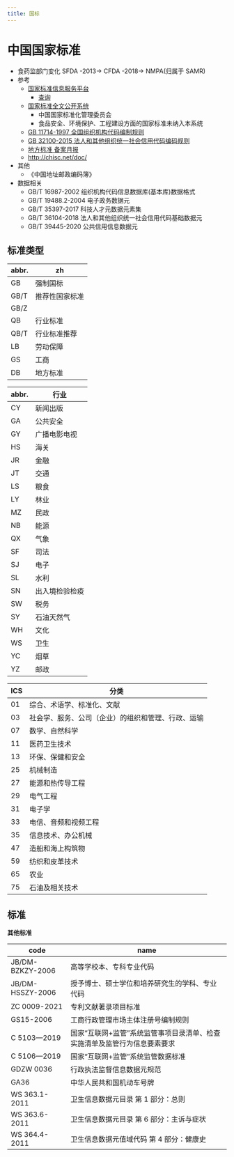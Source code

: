 ```yaml
---
title: 国标
---
```


# 中国国家标准

- 食药监部门变化 SFDA -2013-> CFDA -2018-> NMPA(归属于 SAMR)
- 参考
  - [国家标准信息服务平台](http://std.samr.gov.cn/)
    - [查询](http://std.samr.gov.cn/gb/gbQuery)
  - [国家标准全文公开系统](http://www.gb688.cn/bzgk/gb/index)
    - 中国国家标准化管理委员会
    - 食品安全、环境保护、工程建设方面的国家标准未纳入本系统
  - [GB 11714-1997 全国组织机构代码编制规则](https://zh.wikisource.org/wiki/GB_11714-1997_全国组织机构代码编制规则)
  - [GB 32100-2015 法人和其他组织统一社会信用代码编码规则](https://zh.wikisource.org/wiki/GB_32100-2015_法人和其他组织统一社会信用代码编码规则)
  - [地方标准 备案月报](http://std.sacinfo.org.cn/gnocDb/queryInfo?id=D90F358A24DBB8ED3BAD4413047770FC61179F54B87450A826F58E9482824CBB)
  - http://chisc.net/doc/
- 其他
  - 《中国地址邮政编码簿》
- 数据相关
  - GB/T 16987-2002 组织机构代码信息数据库(基本库)数据格式
  - GB/T 19488.2-2004 电子政务数据元
  - GB/T 35397-2017 科技人才元数据元素集
  - GB/T 36104-2018 法人和其他组织统一社会信用代码基础数据元
  - GB/T 39445-2020 公共信用信息数据元

## 标准类型

| abbr. | zh             |
| ----- | -------------- |
| GB    | 强制国标       |
| GB/T  | 推荐性国家标准 |
| GB/Z  |                |
| QB    | 行业标准       |
| QB/T  | 行业标准推荐   |
| LB    | 劳动保障       |
| GS    | 工商           |
| DB    | 地方标准       |

| abbr. | 行业           |
| ----- | -------------- |
| CY    | 新闻出版       |
| GA    | 公共安全       |
| GY    | 广播电影电视   |
| HS    | 海关           |
| JR    | 金融           |
| JT    | 交通           |
| LS    | 粮食           |
| LY    | 林业           |
| MZ    | 民政           |
| NB    | 能源           |
| QX    | 气象           |
| SF    | 司法           |
| SJ    | 电子           |
| SL    | 水利           |
| SN    | 出入境检验检疫 |
| SW    | 税务           |
| SY    | 石油天然气     |
| WH    | 文化           |
| WS    | 卫生           |
| YC    | 烟草           |
| YZ    | 邮政           |

| ICS | 分类                                               |
| --- | -------------------------------------------------- |
| 01  | 综合、术语学、标准化、文献                         |
| 03  | 社会学、服务、公司（企业）的组织和管理、行政、运输 |
| 07  | 数学、自然科学                                     |
| 11  | 医药卫生技术                                       |
| 13  | 环保、保健和安全                                   |
| 25  | 机械制造                                           |
| 27  | 能源和热传导工程                                   |
| 29  | 电气工程                                           |
| 31  | 电子学                                             |
| 33  | 电信、音频和视频工程                               |
| 35  | 信息技术、办公机械                                 |
| 47  | 造船和海上构筑物                                   |
| 59  | 纺织和皮革技术                                     |
| 65  | 农业                                               |
| 75  | 石油及相关技术                                     |

## 标准

**其他标准**

| code             | name                                                                      |
| ---------------- | ------------------------------------------------------------------------- |
| JB/DM-BZKZY-2006 | 高等学校本、专科专业代码                                                  |
| JB/DM-HSSZY-2006 | 授予博士、硕士学位和培养研究生的学科、专业代码                            |
| ZC 0009-2021     | 专利文献著录项目标准                                                      |
| GS15-2006        | 工商行政管理市场主体注册号编制规则                                        |
| C 5103—2019      | 国家“互联网+监管”系统监管事项目录清单、检查实施清单及监管行为信息要素要求 |
| C 5106—2019      | 国家“互联网+监管”系统监管数据标准                                         |
| GDZW 0036        | 行政执法监督信息数据元规范                                                |
| GA36             | 中华人民共和国机动车号牌                                                  |
| WS 363.1-2011    | 卫生信息数据元目录 第 1 部分：总则                                        |
| WS 363.6-2011    | 卫生信息数据元目录 第 6 部分：主诉与症状                                  |
| WS 364.4-2011    | 卫生信息数据元值域代码 第 4 部分：健康史                                  |
